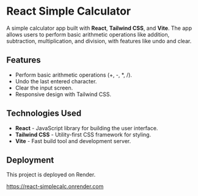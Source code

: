 # React Simple Calculator

A simple calculator app built with **React**, **Tailwind CSS**, and **Vite**. The app allows users to perform basic arithmetic operations like addition, subtraction, multiplication, and division, with features like undo and clear.

## Features

- Perform basic arithmetic operations (+, -, *, /).
- Undo the last entered character.
- Clear the input screen.
- Responsive design with Tailwind CSS.

## Technologies Used

- **React** - JavaScript library for building the user interface.
- **Tailwind CSS** - Utility-first CSS framework for styling.
- **Vite** - Fast build tool and development server.

## Deployment

This project is deployed on Render.

https://react-simplecalc.onrender.com
